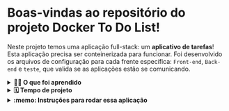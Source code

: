 # Boas-vindas ao repositório do projeto Docker To Do List!

Neste projeto temos uma aplicação full-stack: um **aplicativo de tarefas**! Esta aplicação precisa ser conteinerizada para funcionar. Foi desenvolvido os arquivos de configuração para cada frente específica: `Front-end`, `Back-end` e `teste`, que valida se as aplicações estão se comunicando.

<details>
  <summary><strong>👨‍💻 O que foi aprendido</strong></summary><br />

1. **_Conteinerizar_** aplicações;
2. Criar uma conexão entre elas;
3. Orquestrar seu funcionamento.
  
 </details>

<details>
  <summary><strong>🗓 Tempo de projeto</strong></summary><br />
  
  * Este projeto foi individual;
  * Foram necessários `1` dia dedicado ao projeto;

</details>

<details>
  <summary><strong>:memo: Instruções para rodar essa aplicação</strong></summary><br />

Crie um fork desse projeto e para isso siga esse [tutorial de como realizar um fork](https://guides.github.com/activities/forking/).

Após feito o fork, clone o repositório criado para o seu computador.

Rode o `npm install`.

</details>
